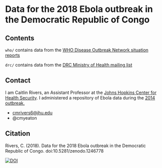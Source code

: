# Data for the 2018 Ebola outbreak in the Democratic Republic of Congo

## Contents

`who/` contains data from the [WHO Disease Outbreak Network situation reports](http://www.who.int/csr/don/en/)

`drc/` contains data from the [DRC Ministry of Health mailing list](http://linkedin.us13.list-manage.com/subscribe?u=89e5755d2cca4840b1af93176&id=aedd23c530)

## Contact

I am Caitlin Rivers, an Assistant Professor at the [Johns Hopkins Center for Health Security](http://www.centerforhealthsecurity.org/). I administered a repository of Ebola data during the [2014 outbreak.](https://github.com/cmrivers/ebola)

- cmrivers6@jhu.edu
- @cmyeaton

## Citation

Rivers, C. (2018). Data for the 2018 Ebola outbreak in the Democratic Republic of Congo. doi:10.5281/zenodo.1246778

[![DOI](https://zenodo.org/badge/133379468.svg)](https://zenodo.org/badge/latestdoi/133379468)
